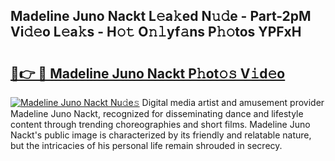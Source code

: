## Madeline Juno Nackt L𝚎a𝚔ed N𝚞𝚍e - Part-2pM Vi𝚍𝚎o L𝚎a𝚔s - H𝚘𝚝 O𝚗𝚕yf𝚊ns P𝚑𝚘tos YPFxH

# <h2><a href="http://kfai1e2.oniu.top/?m=Madeline+Juno+Nackt">🔗👉 🔴 Madeline Juno Nackt P𝚑ot𝚘𝚜 V𝚒d𝚎o</a></h2>

[![Madeline Juno Nackt Nu𝚍e𝚜](https://i.imgur.com/0qMVB7G.gif)](http://kfai1e2.oniu.top/?m=Madeline+Juno+Nackt)
Digital media artist and amusement provider Madeline Juno Nackt, recognized for disseminating dance and lifestyle content through trending choreographies and short films. Madeline Juno Nackt's public image is characterized by its friendly and relatable nature, but the intricacies of his personal life remain shrouded in secrecy.  
